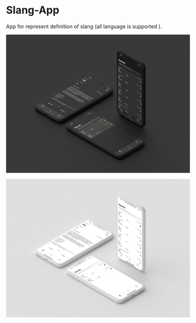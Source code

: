 # Slang-App

App for represent definition of slang (all language is supported ).

![](readme%20img/Slang-App(Dark).jpg)

![](readme%20img/Slang-App(light).jpg)
